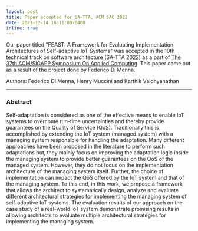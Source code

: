```yaml
---
layout: post
title: Paper accepted for SA-TTA, ACM SAC 2022
date: 2021-12-14 16:11:00-0400
inline: true
---
```


Our paper titled "FEAST: A Framework for Evaluating Implementation Architectures of Self-adaptive IoT Systems" was accepted in the 10th technical track on software architecture (SA-TTA 2022) as a part of [The 37th ACM/SIGAPP Symposium On Applied Computing](https://www.sigapp.org/sac/sac2022/). This paper came out as a result of the project done by Federico Di Menna.

Authors: Federico Di Menna, Henry Muccini and Karthik Vaidhyanathan

***

### Abstract

Self-adaptation is considered as one of the effective means to enable IoT systems to overcome run-time uncertainties and thereby provide guarantees on the Quality of Service (QoS). Traditionally this is accomplished by extending the IoT system (managed system) with a managing system responsible for handling the adaptation. Many different approaches have been proposed in the literature to perform such adaptations but, they mainly focus on improving the adaptation logic inside the managing system to provide better guarantees on the QoS of the managed system. However, they do not focus on the implementation architecture of the managing system itself. Further, the choice of implementation can impact the QoS offered by the IoT system and that of the managing system. To this end, in this work, we propose a framework that allows the architect to systematically design, analyze and evaluate different architectural strategies for implementing the managing system of self-adaptive IoT systems. The evaluation results of our approach on the case study of a real-world IoT system demonstrate promising results in allowing architects to evaluate multiple architectural strategies for implementing the managing system.

